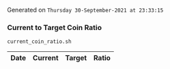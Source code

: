Generated on `Thursday 30-September-2021 at 23:33:15`

### Current to Target Coin Ratio
`current_coin_ratio.sh`

Date|Current|Target|Ratio
---|---|---|---
